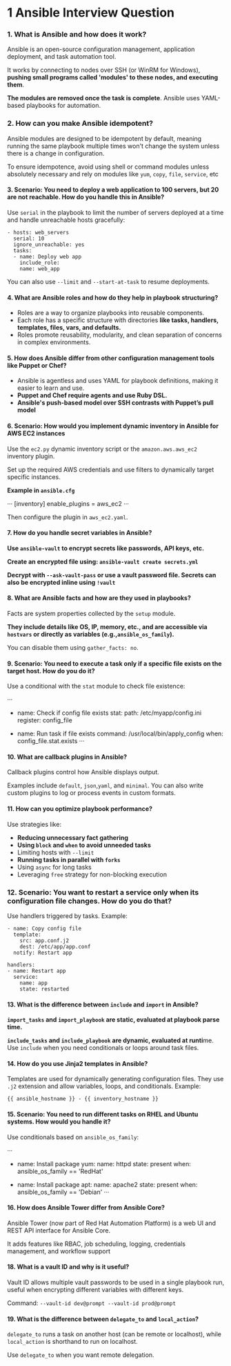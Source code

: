 # 1 Ansible Interview Question

### 1. What is Ansible and how does it work?

Ansible is an open-source configuration management, application deployment, and task automation tool. 


It works by connecting to nodes over SSH (or WinRM for Windows), **pushing small programs called 'modules' to these nodes, and executing them**. 

**The modules are removed once the task is complete**. Ansible uses YAML-based playbooks for automation.

### 2. How can you make Ansible idempotent?

Ansible modules are designed to be idempotent by default, meaning running the same playbook multiple times won't change the system unless there is a change in configuration.

To ensure idempotence, avoid using shell or command modules unless absolutely necessary and rely on modules like `yum`, `copy`, `file`, `service`, etc

#### 3. Scenario: You need to deploy a web application to 100 servers, but 20 are not reachable. How do you handle this in Ansible?

Use `serial` in the playbook to limit the number of servers deployed at a time and handle unreachable hosts gracefully:


```
- hosts: web_servers
  serial: 10
  ignore_unreachable: yes
  tasks:
  - name: Deploy web app
    include_role:
    name: web_app
```

You can also use `--limit` and `--start-at-task` to resume deployments.


#### 4. What are Ansible roles and how do they help in playbook structuring?

- Roles are a way to organize playbooks into reusable components. 
- Each role has a specific structure with directories **like tasks, handlers, templates, files, vars, and defaults.**
- Roles promote reusability, modularity, and clean separation of concerns in complex environments.

#### 5. How does Ansible differ from other configuration management tools like Puppet or Chef?

- Ansible is agentless and uses YAML for playbook definitions, making it easier to learn and use. 
- **Puppet and Chef require agents and use Ruby DSL.**
- **Ansible's push-based model over SSH contrasts with Puppet’s pull model**

#### 6. Scenario: How would you implement dynamic inventory in Ansible for AWS EC2 instances

Use the `ec2.py` dynamic inventory script or the `amazon.aws.aws_ec2` inventory plugin. 

Set up the required AWS credentials and use filters to dynamically target specific instances.

**Example in `ansible.cfg`**

···
[inventory]
enable_plugins = aws_ec2
···

Then configure the plugin in `aws_ec2.yaml`.


#### 7. How do you handle secret variables in Ansible?

**Use `ansible-vault` to encrypt secrets like passwords, API keys, etc.** 

**Create an encrypted file using: `ansible-vault create secrets.yml`**


**Decrypt with `--ask-vault-pass` or use a vault password file. Secrets can also be encrypted inline using `!vault`**

#### 8. What are Ansible facts and how are they used in playbooks?

Facts are system properties collected by the `setup` module. 

**They include details like OS, IP, memory, etc., and are accessible via `hostvars` or directly as variables (e.g.,`ansible_os_family`).**

You can disable them using `gather_facts: no`.

#### 9. Scenario: You need to execute a task only if a specific file exists on the target host. How do you do it?

Use a conditional with the `stat` module to check file existence:

···
- name: Check if config file exists
  stat:
    path: /etc/myapp/config.ini
    register: config_file
    
- name: Run task if file exists
  command: /usr/local/bin/apply_config
  when: config_file.stat.exists
···


#### 10. What are callback plugins in Ansible?

Callback plugins control how Ansible displays output. 

Examples include `default`, `json`,`yaml`, and `minimal`. You can also write custom plugins to log or process events in custom formats.

#### 11. How can you optimize playbook performance?

Use strategies like:

- **Reducing unnecessary fact gathering**
- **Using `block` and `when` to avoid unneeded tasks**
- Limiting hosts with `--limit`
- **Running tasks in parallel with `forks`**
- Using `async` for long tasks
- Leveraging `free` strategy for non-blocking execution

### 12. Scenario: You want to restart a service only when its configuration file changes. How do you do that?

Use handlers triggered by tasks. Example:

```
- name: Copy config file
  template:
    src: app.conf.j2
    dest: /etc/app/app.conf
  notify: Restart app

handlers:
- name: Restart app
  service:
    name: app
    state: restarted
```

#### 13. What is the difference between `include` and `import` in Ansible?

**`import_tasks` and `import_playbook` are static, evaluated at playbook parse time.**


**`include_tasks` and `include_playbook` are dynamic, evaluated at runti**me. Use `include`
when you need conditionals or loops around task files.

#### 14. How do you use Jinja2 templates in Ansible?


Templates are used for dynamically generating configuration files. They use `.j2` extension
and allow variables, loops, and conditionals. Example:

`{{ ansible_hostname }} - {{ inventory_hostname }}`

#### 15. Scenario: You need to run different tasks on RHEL and Ubuntu systems. How would you handle it?

Use conditionals based on `ansible_os_family`:

···
- name: Install package
yum:
name: httpd
state: present
when: ansible_os_family == 'RedHat'

- name: Install package
apt:
name: apache2
state: present
when: ansible_os_family == 'Debian'
···

#### 16. How does Ansible Tower differ from Ansible Core?

Ansible Tower (now part of Red Hat Automation Platform) is a web UI and REST API
interface for Ansible Core. 

It adds features like RBAC, job scheduling, logging, credentials
management, and workflow support

#### 18. What is a vault ID and why is it useful?

Vault ID allows multiple vault passwords to be used in a single playbook run, useful when
encrypting different variables with different keys. 


Command: `--vault-id dev@prompt --vault-id prod@prompt`

#### 19. What is the difference between `delegate_to` and `local_action`?

`delegate_to` runs a task on another host (can be remote or localhost), while `local_action` is
shorthand to run on localhost. 


Use `delegate_to` when you want remote delegation.